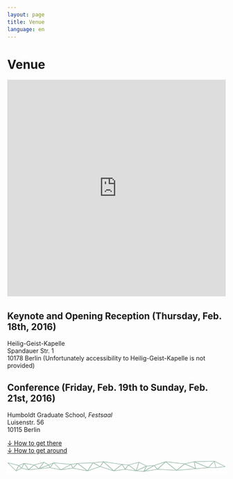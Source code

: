 ```yaml
---
layout: page
title: Venue
language: en
---
```


# Venue

<iframe width="100%" height="500px" frameBorder="0" src="https://a.tiles.mapbox.com/v4/frau-sabine.o0557fei.html?access_token=pk.eyJ1IjoiZnJhdS1zYWJpbmUiLCJhIjoiY2lnNm9saHZ4MGhkb3ZsbTZ5eXkwMXRhMSJ9.YNRk22lOO3ngLgUvJQovCg"></iframe>

## Keynote and Opening Reception (Thursday, Feb. 18th, 2016)   
Heilig-Geist-Kapelle     
Spandauer Str. 1   
10178 Berlin
(Unfortunately accessibility to Heilig-Geist-Kapelle is not provided)

## Conference (Friday, Feb. 19th to Sunday, Feb. 21st, 2016)   
Humboldt Graduate School, *Festsaal*   
Luisenstr. 56   
10115 Berlin

<a href="../files/Conf_GettingHere_Web.pdf" class="download">↓ How to get there</a><br>
<a href = "../files/Conf_GettingAround_Web.pdf" class="download">↓ How to get around</a>

![Separator](../images/separator.png)
